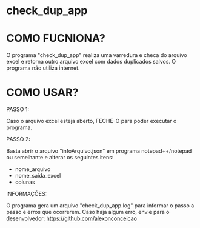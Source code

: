 # check_dup_app

# COMO FUCNIONA?

O programa "check_dup_app" realiza uma varredura e checa do arquivo excel e retorna outro arquivo excel com dados duplicados salvos.
O programa não utiliza internet.

# COMO USAR?

PASSO 1:

Caso o arquivo excel esteja aberto, FECHE-O para poder executar o programa.

PASSO 2:

Basta abrir o arquivo "infoArquivo.json" em programa notepad++/notepad ou semelhante e alterar os seguintes itens:

- nome_arquivo
- nome_saida_excel
- colunas

INFORMAÇÕES:

O programa gera um arquivo "check_dup_app.log" para informar o passo a passo e erros que ocorrerem.
Caso haja algum erro, envie para o desenvolvedor: https://github.com/alexonconceicao